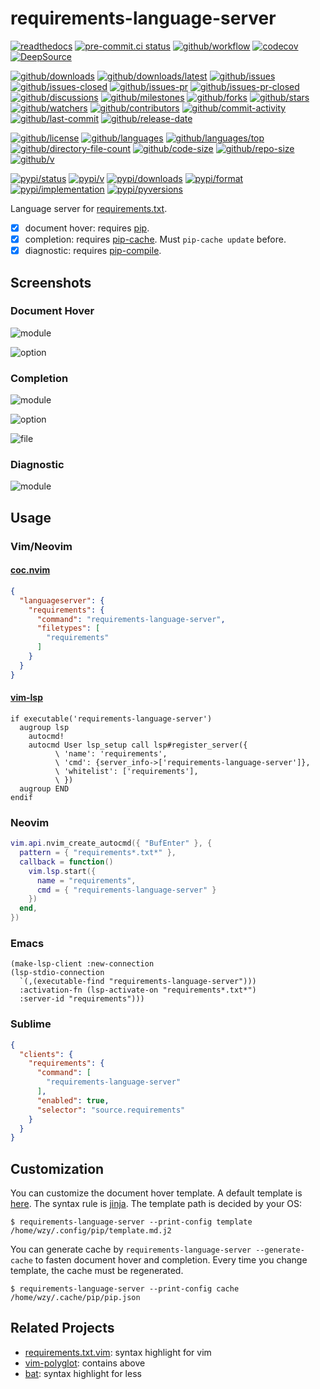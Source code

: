 # requirements-language-server

[![readthedocs](https://shields.io/readthedocs/requirements-language-server)](https://requirements-language-server.readthedocs.io)
[![pre-commit.ci status](https://results.pre-commit.ci/badge/github/Freed-Wu/requirements-language-server/main.svg)](https://results.pre-commit.ci/latest/github/Freed-Wu/requirements-language-server/main)
[![github/workflow](https://github.com/Freed-Wu/requirements-language-server/actions/workflows/main.yml/badge.svg)](https://github.com/Freed-Wu/requirements-language-server/actions)
[![codecov](https://codecov.io/gh/Freed-Wu/requirements-language-server/branch/main/graph/badge.svg)](https://codecov.io/gh/Freed-Wu/requirements-language-server)
[![DeepSource](https://deepsource.io/gh/Freed-Wu/requirements-language-server.svg/?show_trend=true)](https://deepsource.io/gh/Freed-Wu/requirements-language-server)

[![github/downloads](https://shields.io/github/downloads/Freed-Wu/requirements-language-server/total)](https://github.com/Freed-Wu/requirements-language-server/releases)
[![github/downloads/latest](https://shields.io/github/downloads/Freed-Wu/requirements-language-server/latest/total)](https://github.com/Freed-Wu/requirements-language-server/releases/latest)
[![github/issues](https://shields.io/github/issues/Freed-Wu/requirements-language-server)](https://github.com/Freed-Wu/requirements-language-server/issues)
[![github/issues-closed](https://shields.io/github/issues-closed/Freed-Wu/requirements-language-server)](https://github.com/Freed-Wu/requirements-language-server/issues?q=is%3Aissue+is%3Aclosed)
[![github/issues-pr](https://shields.io/github/issues-pr/Freed-Wu/requirements-language-server)](https://github.com/Freed-Wu/requirements-language-server/pulls)
[![github/issues-pr-closed](https://shields.io/github/issues-pr-closed/Freed-Wu/requirements-language-server)](https://github.com/Freed-Wu/requirements-language-server/pulls?q=is%3Apr+is%3Aclosed)
[![github/discussions](https://shields.io/github/discussions/Freed-Wu/requirements-language-server)](https://github.com/Freed-Wu/requirements-language-server/discussions)
[![github/milestones](https://shields.io/github/milestones/all/Freed-Wu/requirements-language-server)](https://github.com/Freed-Wu/requirements-language-server/milestones)
[![github/forks](https://shields.io/github/forks/Freed-Wu/requirements-language-server)](https://github.com/Freed-Wu/requirements-language-server/network/members)
[![github/stars](https://shields.io/github/stars/Freed-Wu/requirements-language-server)](https://github.com/Freed-Wu/requirements-language-server/stargazers)
[![github/watchers](https://shields.io/github/watchers/Freed-Wu/requirements-language-server)](https://github.com/Freed-Wu/requirements-language-server/watchers)
[![github/contributors](https://shields.io/github/contributors/Freed-Wu/requirements-language-server)](https://github.com/Freed-Wu/requirements-language-server/graphs/contributors)
[![github/commit-activity](https://shields.io/github/commit-activity/w/Freed-Wu/requirements-language-server)](https://github.com/Freed-Wu/requirements-language-server/graphs/commit-activity)
[![github/last-commit](https://shields.io/github/last-commit/Freed-Wu/requirements-language-server)](https://github.com/Freed-Wu/requirements-language-server/commits)
[![github/release-date](https://shields.io/github/release-date/Freed-Wu/requirements-language-server)](https://github.com/Freed-Wu/requirements-language-server/releases/latest)

[![github/license](https://shields.io/github/license/Freed-Wu/requirements-language-server)](https://github.com/Freed-Wu/requirements-language-server/blob/main/LICENSE)
[![github/languages](https://shields.io/github/languages/count/Freed-Wu/requirements-language-server)](https://github.com/Freed-Wu/requirements-language-server)
[![github/languages/top](https://shields.io/github/languages/top/Freed-Wu/requirements-language-server)](https://github.com/Freed-Wu/requirements-language-server)
[![github/directory-file-count](https://shields.io/github/directory-file-count/Freed-Wu/requirements-language-server)](https://github.com/Freed-Wu/requirements-language-server)
[![github/code-size](https://shields.io/github/languages/code-size/Freed-Wu/requirements-language-server)](https://github.com/Freed-Wu/requirements-language-server)
[![github/repo-size](https://shields.io/github/repo-size/Freed-Wu/requirements-language-server)](https://github.com/Freed-Wu/requirements-language-server)
[![github/v](https://shields.io/github/v/release/Freed-Wu/requirements-language-server)](https://github.com/Freed-Wu/requirements-language-server)

[![pypi/status](https://shields.io/pypi/status/requirements-language-server)](https://pypi.org/project/requirements-language-server/#description)
[![pypi/v](https://shields.io/pypi/v/requirements-language-server)](https://pypi.org/project/requirements-language-server/#history)
[![pypi/downloads](https://shields.io/pypi/dd/requirements-language-server)](https://pypi.org/project/requirements-language-server/#files)
[![pypi/format](https://shields.io/pypi/format/requirements-language-server)](https://pypi.org/project/requirements-language-server/#files)
[![pypi/implementation](https://shields.io/pypi/implementation/requirements-language-server)](https://pypi.org/project/requirements-language-server/#files)
[![pypi/pyversions](https://shields.io/pypi/pyversions/requirements-language-server)](https://pypi.org/project/requirements-language-server/#files)

Language server for
[requirements.txt](https://pip.pypa.io/en/stable/reference/requirements-file-format).

- [x] document hover: requires [pip](https://github.com/pypa/pip).
- [x] completion: requires [pip-cache](https://github.com/brunobeltran/pip-cache).
  Must `pip-cache update` before.
- [x] diagnostic: requires [pip-compile](https://github.com/jazzband/pip-tools).

## Screenshots

### Document Hover

![module](https://github.com/Freed-Wu/requirements-language-server/assets/32936898/0e74a423-b07a-459a-8fb4-10789f245265)

![option](https://github.com/Freed-Wu/requirements-language-server/assets/32936898/78a7b5ec-a9dd-46c2-b22b-4dc0123b6f0e)

### Completion

![module](https://github.com/Freed-Wu/requirements-language-server/assets/32936898/d3a258ef-3d99-4666-a015-cc516bdb58fd)

![option](https://github.com/Freed-Wu/requirements-language-server/assets/32936898/1a8de48c-9138-4a0c-97a4-0c7ea3030be0)

![file](https://github.com/Freed-Wu/requirements-language-server/assets/32936898/da7e162d-fa82-461a-a8b4-09db684e766c)

### Diagnostic

![module](https://user-images.githubusercontent.com/32936898/194537147-bf4b4528-2594-46df-b05c-56c38c419920.png)

## Usage

### Vim/Neovim

#### [coc.nvim](https://github.com/neoclide/coc.nvim)

```json
{
  "languageserver": {
    "requirements": {
      "command": "requirements-language-server",
      "filetypes": [
        "requirements"
      ]
    }
  }
}
```

#### [vim-lsp](https://github.com/prabirshrestha/vim-lsp)

```vim
if executable('requirements-language-server')
  augroup lsp
    autocmd!
    autocmd User lsp_setup call lsp#register_server({
          \ 'name': 'requirements',
          \ 'cmd': {server_info->['requirements-language-server']},
          \ 'whitelist': ['requirements'],
          \ })
  augroup END
endif
```

### Neovim

```lua
vim.api.nvim_create_autocmd({ "BufEnter" }, {
  pattern = { "requirements*.txt*" },
  callback = function()
    vim.lsp.start({
      name = "requirements",
      cmd = { "requirements-language-server" }
    })
  end,
})
```

### Emacs

```elisp
(make-lsp-client :new-connection
(lsp-stdio-connection
  `(,(executable-find "requirements-language-server")))
  :activation-fn (lsp-activate-on "requirements*.txt*")
  :server-id "requirements")))
```

### Sublime

```json
{
  "clients": {
    "requirements": {
      "command": [
        "requirements-language-server"
      ],
      "enabled": true,
      "selector": "source.requirements"
    }
  }
}
```

## Customization

You can customize the document hover template. A default template is
[here](https://github.com/Freed-Wu/requirements-language-server/tree/main/src/requirements_language_server/assets/jinja2/template.md.j2).
The syntax rule is [jinja](https://docs.jinkan.org/docs/jinja2/templates.html).
The template path is decided by your OS:

```shell
$ requirements-language-server --print-config template
/home/wzy/.config/pip/template.md.j2
```

You can generate cache by `requirements-language-server --generate-cache` to
fasten document hover and completion. Every time you change template, the cache
must be regenerated.

```shell
$ requirements-language-server --print-config cache
/home/wzy/.cache/pip/pip.json
```

## Related Projects

- [requirements.txt.vim](https://github.com/raimon49/requirements.txt.vim):
  syntax highlight for vim
- [vim-polyglot](https://github.com/sheerun/vim-polyglot): contains above
- [bat](https://github.com/sharkdp/bat): syntax highlight for less
